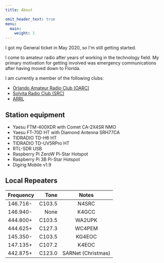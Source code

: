 ```yaml
---
title: About

omit_header_text: true
menu:
  main:
    weight: 1
---
```

I got my General ticket in May 2020, so I'm still getting started.

I come to amateur radio after years of working in the technology field.
My primary motivation for getting involved was emergency communications
after having moved down to Florida.

I am currently a member of the following clubs:

* [Orlando Amateur Radio Club (OARC)](https://oarc.org/)
* [Solvita Radio Club (SRC)](https://solivitaradioclub.weebly.com/)
* [ARRL](https://www.arrl.org/)

## Station equipment

* Yaesu FTM-400XDR with Comet CA-2X4SR NMO
* Yaesu FT-70D HT with Diamond Antenna SRH77CA
* TIDRADIO TD-H6 HT
* TIDRADIO TD-UV5RPro HT
* RTL-SDR USB
* Raspberry Pi ZeroW Pi-Star Hotspot
* Raspberry Pi 3B Pi-Star Hotspot
* Digirig Mobile v1.9

## Local Repeaters

| Frequency | Tone | Notes |
| :--- | ---: | :---: |
| 146.716- | C103.5 | N4SRC |
| 146.940- | None | K4GCC |
| 444.800+ | C103.5 | WA2UPK |
| 444.625+ | C127.3 | WC4PEM |
| 145.350- | C103.5 | KG4EOC |
| 147.135+ | C107.2 | K4EOC |
| 442.875+ | C123.0 | SARNet (Christmas) |
